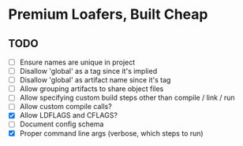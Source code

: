 # Premium Loafers, Built Cheap


## TODO
- [ ] Ensure names are unique in project
- [ ] Disallow 'global' as a tag since it's implied
- [ ] Disallow 'global' as artifact name since it's tag
- [ ] Allow grouping artifacts to share object files
- [ ] Allow specifying custom build steps other than compile / link / run
- [ ] Allow custom compile calls?
- [x] Allow LDFLAGS and CFLAGS?
- [ ] Document config schema
- [x] Proper command line args (verbose, which steps to run)